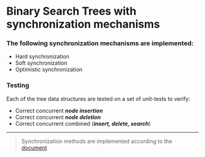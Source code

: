 # Binary Search Trees with synchronization mechanisms

### The following synchronization mechanisms are implemented:

- Hard synchronization
- Soft synchronization
- Optimistic synchronization

### Testing

Each of the tree data structures are tested on a set of unit-tests to verify:

- Correct concurrent ***node insertion***
- Correct concurrent ***node deletion***
- Correct concurrent combined (***insert, delete, search***)

---
> Synchronization methods are implemented according to
> the [document](https://docs.google.com/document/d/1N7HAM-NPOfCoBEnlqy3v4JCXpPdb-ykEnD0VXiUxZKQ/edit?usp=sharing)